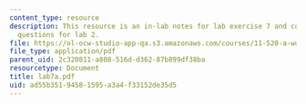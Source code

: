 ```yaml
---
content_type: resource
description: This resource is an in-lab notes for lab exercise 7 and contains homework
  questions for lab 2.
file: https://ol-ocw-studio-app-qa.s3.amazonaws.com/courses/11-520-a-workshop-on-geographic-information-systems-fall-2005/ad55b35194581595a3a4f33152de35d5_lab7a.pdf
file_type: application/pdf
parent_uid: 2c320811-a808-516d-d362-87b899df38ba
resourcetype: Document
title: lab7a.pdf
uid: ad55b351-9458-1595-a3a4-f33152de35d5
---
```

